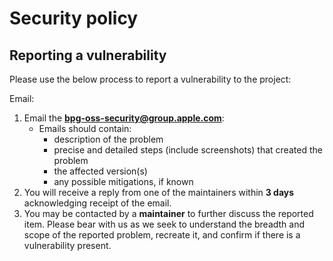 # Security policy

## Reporting a vulnerability

Please use the below process to report a vulnerability to the project:

Email:

1. Email the **bpg-oss-security@group.apple.com**:
    * Emails should contain:
        * description of the problem
        * precise and detailed steps (include screenshots) that created the
          problem
        * the affected version(s)
        * any possible mitigations, if known
1. You will receive a reply from one of the maintainers within **3 days**
   acknowledging receipt of the email.
1. You may be contacted by a **maintainer** to further discuss the reported item.
   Please bear with us as we seek to understand the breadth and scope of the
   reported problem, recreate it, and confirm if there is a vulnerability
   present.
